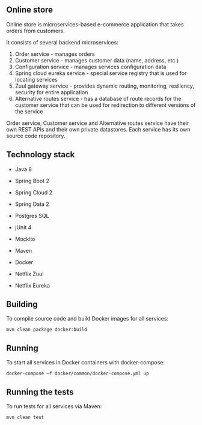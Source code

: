 ## **Online store**

Online store is microservices-based e-commerce application that takes orders from customers.

It consists of several backend microservices:

1. Order service - manages orders
2. Customer service - manages customer data (name, address, etc.)
3. Configuration service - manages services configuration data
4. Spring cloud eureka service - special service registry that is used for locating services
5. Zuul gateway service - provides dynamic routing, monitoring, resiliency, security for entire application
6. Alternative routes service - has a database of route records for the customer service that can be used for redirection to different versions of the service

Order service, Customer service and Alternative routes service have their own REST APIs and their own private datastores.
Each service has its own source code repository.

## **Technology stack**

* Java 8
* Spring Boot 2
* Spring Cloud 2
* Spring Data 2
* Postgres SQL

* jUnit 4
* Mockito

* Maven
* Docker

* Netflix Zuul
* Netflix Eureka

## **Building**

To compile source code and build Docker images for all services:
```
mvn clean package docker:build
```

## **Running**

To start all services in Docker containers with docker-compose:
```
docker-compose –f docker/common/docker-compose.yml up
```

## **Running the tests**

To run tests for all services via Maven:
```
mvn clean test
```